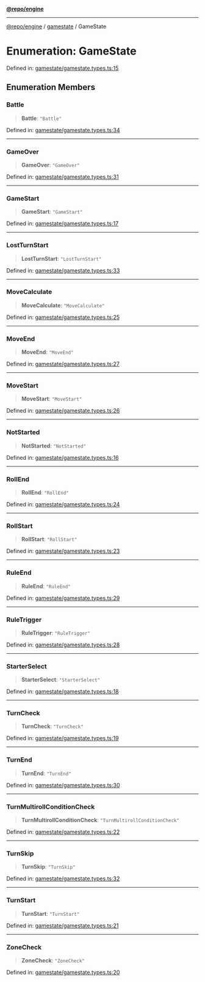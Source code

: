 [**@repo/engine**](../../README.md)

***

[@repo/engine](../../modules.md) / [gamestate](../README.md) / GameState

# Enumeration: GameState

Defined in: [gamestate/gamestate.types.ts:15](https://github.com/alexqguo/drinking-board-game-v3/blob/7f2d27c7cff47bd1f99b310eade07186901fdb07/packages/engine/src/gamestate/gamestate.types.ts#L15)

## Enumeration Members

### Battle

> **Battle**: `"Battle"`

Defined in: [gamestate/gamestate.types.ts:34](https://github.com/alexqguo/drinking-board-game-v3/blob/7f2d27c7cff47bd1f99b310eade07186901fdb07/packages/engine/src/gamestate/gamestate.types.ts#L34)

***

### GameOver

> **GameOver**: `"GameOver"`

Defined in: [gamestate/gamestate.types.ts:31](https://github.com/alexqguo/drinking-board-game-v3/blob/7f2d27c7cff47bd1f99b310eade07186901fdb07/packages/engine/src/gamestate/gamestate.types.ts#L31)

***

### GameStart

> **GameStart**: `"GameStart"`

Defined in: [gamestate/gamestate.types.ts:17](https://github.com/alexqguo/drinking-board-game-v3/blob/7f2d27c7cff47bd1f99b310eade07186901fdb07/packages/engine/src/gamestate/gamestate.types.ts#L17)

***

### LostTurnStart

> **LostTurnStart**: `"LostTurnStart"`

Defined in: [gamestate/gamestate.types.ts:33](https://github.com/alexqguo/drinking-board-game-v3/blob/7f2d27c7cff47bd1f99b310eade07186901fdb07/packages/engine/src/gamestate/gamestate.types.ts#L33)

***

### MoveCalculate

> **MoveCalculate**: `"MoveCalculate"`

Defined in: [gamestate/gamestate.types.ts:25](https://github.com/alexqguo/drinking-board-game-v3/blob/7f2d27c7cff47bd1f99b310eade07186901fdb07/packages/engine/src/gamestate/gamestate.types.ts#L25)

***

### MoveEnd

> **MoveEnd**: `"MoveEnd"`

Defined in: [gamestate/gamestate.types.ts:27](https://github.com/alexqguo/drinking-board-game-v3/blob/7f2d27c7cff47bd1f99b310eade07186901fdb07/packages/engine/src/gamestate/gamestate.types.ts#L27)

***

### MoveStart

> **MoveStart**: `"MoveStart"`

Defined in: [gamestate/gamestate.types.ts:26](https://github.com/alexqguo/drinking-board-game-v3/blob/7f2d27c7cff47bd1f99b310eade07186901fdb07/packages/engine/src/gamestate/gamestate.types.ts#L26)

***

### NotStarted

> **NotStarted**: `"NotStarted"`

Defined in: [gamestate/gamestate.types.ts:16](https://github.com/alexqguo/drinking-board-game-v3/blob/7f2d27c7cff47bd1f99b310eade07186901fdb07/packages/engine/src/gamestate/gamestate.types.ts#L16)

***

### RollEnd

> **RollEnd**: `"RollEnd"`

Defined in: [gamestate/gamestate.types.ts:24](https://github.com/alexqguo/drinking-board-game-v3/blob/7f2d27c7cff47bd1f99b310eade07186901fdb07/packages/engine/src/gamestate/gamestate.types.ts#L24)

***

### RollStart

> **RollStart**: `"RollStart"`

Defined in: [gamestate/gamestate.types.ts:23](https://github.com/alexqguo/drinking-board-game-v3/blob/7f2d27c7cff47bd1f99b310eade07186901fdb07/packages/engine/src/gamestate/gamestate.types.ts#L23)

***

### RuleEnd

> **RuleEnd**: `"RuleEnd"`

Defined in: [gamestate/gamestate.types.ts:29](https://github.com/alexqguo/drinking-board-game-v3/blob/7f2d27c7cff47bd1f99b310eade07186901fdb07/packages/engine/src/gamestate/gamestate.types.ts#L29)

***

### RuleTrigger

> **RuleTrigger**: `"RuleTrigger"`

Defined in: [gamestate/gamestate.types.ts:28](https://github.com/alexqguo/drinking-board-game-v3/blob/7f2d27c7cff47bd1f99b310eade07186901fdb07/packages/engine/src/gamestate/gamestate.types.ts#L28)

***

### StarterSelect

> **StarterSelect**: `"StarterSelect"`

Defined in: [gamestate/gamestate.types.ts:18](https://github.com/alexqguo/drinking-board-game-v3/blob/7f2d27c7cff47bd1f99b310eade07186901fdb07/packages/engine/src/gamestate/gamestate.types.ts#L18)

***

### TurnCheck

> **TurnCheck**: `"TurnCheck"`

Defined in: [gamestate/gamestate.types.ts:19](https://github.com/alexqguo/drinking-board-game-v3/blob/7f2d27c7cff47bd1f99b310eade07186901fdb07/packages/engine/src/gamestate/gamestate.types.ts#L19)

***

### TurnEnd

> **TurnEnd**: `"TurnEnd"`

Defined in: [gamestate/gamestate.types.ts:30](https://github.com/alexqguo/drinking-board-game-v3/blob/7f2d27c7cff47bd1f99b310eade07186901fdb07/packages/engine/src/gamestate/gamestate.types.ts#L30)

***

### TurnMultirollConditionCheck

> **TurnMultirollConditionCheck**: `"TurnMultirollConditionCheck"`

Defined in: [gamestate/gamestate.types.ts:22](https://github.com/alexqguo/drinking-board-game-v3/blob/7f2d27c7cff47bd1f99b310eade07186901fdb07/packages/engine/src/gamestate/gamestate.types.ts#L22)

***

### TurnSkip

> **TurnSkip**: `"TurnSkip"`

Defined in: [gamestate/gamestate.types.ts:32](https://github.com/alexqguo/drinking-board-game-v3/blob/7f2d27c7cff47bd1f99b310eade07186901fdb07/packages/engine/src/gamestate/gamestate.types.ts#L32)

***

### TurnStart

> **TurnStart**: `"TurnStart"`

Defined in: [gamestate/gamestate.types.ts:21](https://github.com/alexqguo/drinking-board-game-v3/blob/7f2d27c7cff47bd1f99b310eade07186901fdb07/packages/engine/src/gamestate/gamestate.types.ts#L21)

***

### ZoneCheck

> **ZoneCheck**: `"ZoneCheck"`

Defined in: [gamestate/gamestate.types.ts:20](https://github.com/alexqguo/drinking-board-game-v3/blob/7f2d27c7cff47bd1f99b310eade07186901fdb07/packages/engine/src/gamestate/gamestate.types.ts#L20)
